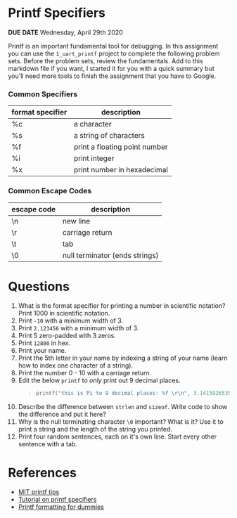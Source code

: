 

# Printf Specifiers
**DUE DATE** Wednesday, April 29th 2020  

Printf is an important fundamental tool for debugging. In this assignment you can use the `1_uart_printf` project to complete the following problem sets. Before the problem sets, review the fundamentals. Add to this markdown file if you want, I started it for you with a quick summary but you'll need more tools to finish the assignment that you have to Google. 

### Common Specifiers
| format specifier | description                   | 
|------------------|-------------------------------|
| %c               | a character                   |  
| %s               | a string of characters        | 
| %f               | print a floating point number |
| %i | print integer |
| %x | print number in hexadecimal |

### Common Escape Codes
| escape code | description                   | 
|------------------|-------------------------------|
| \n             | new line                |  
| \r             | carriage return     | 
| \t | tab |
| \0 | null terminator (ends strings) |

# Questions
1. What is the format specifier for printing a number in scientific notation? Print 1000 in scientific notation. 
1. Print `-10` with a minimum width of 3.
2. Print `2.123456` with a minimum width of 3.
2. Print 5 zero-padded with 3 zeros. 
3. Print `12800` in hex. 
4. Print your name.
5. Print the 5th letter in your name by indexing a string of your name (learn how to index one character of a string).  
6. Print the number 0 - 10 with a carriage return.
7. Edit the below `printf` to *only* print out 9 decimal places.
   >```c
   >printf("this is Pi to 9 decimal places: %f \r\n", 3.141592653589793238462643);
   >```
8. Describe the difference between `strlen` and `sizeof`. Write code to show the difference and put it here?
9. Why is the null terminating character `\0` important? What is it? Use it to print a string and the length of the string you printed. 
10. Print four random sentences, each on it's own line. Start every other sentence with a tab.

# References
*  [MIT printf tips](http://web.mit.edu/10.001/Web/Course_Notes/c_Notes/tips_printf.html)
*  [Tutorial on printf specifiers](https://alvinalexander.com/programming/printf-format-cheat-sheet/)
*  [Printf formatting for dummies](https://www.dummies.com/programming/c/how-to-format-with-printf-in-c-programming/)
